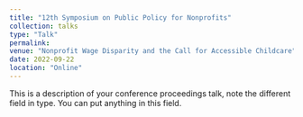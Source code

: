 ```yaml
---
title: "12th Symposium on Public Policy for Nonprofits"
collection: talks
type: "Talk"
permalink:
venue: "Nonprofit Wage Disparity and the Call for Accessible Childcare""
date: 2022-09-22
location: "Online"
---
```


This is a description of your conference proceedings talk, note the different field in type. You can put anything in this field.
